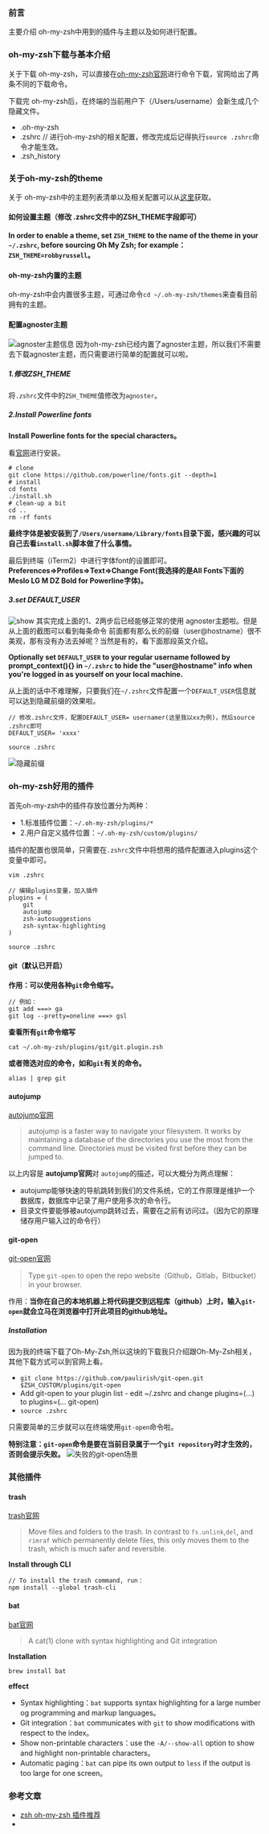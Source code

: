 ### 前言
主要介绍 oh-my-zsh中用到的插件与主题以及如何进行配置。
### oh-my-zsh下载与基本介绍
关于下载 oh-my-zsh，可以直接在[oh-my-zsh官网](https://ohmyz.sh/)进行命令下载，官网给出了两条不同的下载命令。

下载完 oh-my-zsh后，在终端的当前用户下（/Users/username）会新生成几个隐藏文件。
- .oh-my-zsh
- .zshrc   // 进行oh-my-zsh的相关配置，修改完成后记得执行`source .zshrc`命令才能生效。
- .zsh_history
### 关于oh-my-zsh的theme
关于 oh-my-zsh中的主题列表清单以及相关配置可以从[这里](https://github.com/robbyrussell/oh-my-zsh/wiki/Themes)获取。

#### 如何设置主题（修改 .zshrc文件中的ZSH_THEME字段即可）
**In order to enable a theme, set `ZSH_THEME` to the name of the theme in your `~/.zshrc`, before
sourcing Oh My Zsh; for example：`ZSH_THEME=robbyrussell`。**

#### oh-my-zsh内置的主题
oh-my-zsh中会内置很多主题，可通过命令`cd ~/.oh-my-zsh/themes`来查看目前拥有的主题。

#### 配置agnoster主题
![agnoster主题信息](https://i.loli.net/2019/04/22/5cbdab05bf327.jpg)
因为oh-my-zsh已经内置了agnoster主题，所以我们不需要去下载agnoster主题，而只需要进行简单的配置就可以啦。
##### 1.修改ZSH_THEME
将`.zshrc`文件中的`ZSH_THEME`值修改为`agnoster`。
##### 2.Install Powerline fonts
**Install Powerline fonts for the special characters。**

看[官网](https://github.com/powerline/fonts)进行安装。
```
# clone
git clone https://github.com/powerline/fonts.git --depth=1
# install
cd fonts
./install.sh
# clean-up a bit
cd ..
rm -rf fonts
```
**最终字体是被安装到了`/Users/username/Library/fonts`目录下面，感兴趣的可以自己去看`install.sh`脚本做了什么事情。**

最后到终端（iTerm2）中进行字体font的设置即可。
**Preferences=>Profiles=>Text=>Change Font(我选择的是All Fonts下面的Meslo LG M DZ Bold for Powerline字体)。**

##### 3.set DEFAULT_USER
![show](https://i.loli.net/2019/04/22/5cbdd9da54c8a.jpg)
其实完成上面的1、2两步后已经能够正常的使用 agnoster主题啦。但是从上面的截图可以看到每条命令
前面都有那么长的前缀（user@hostname）很不美观，那有没有办法去掉呢？当然是有的，看下面那段英文介绍。

**Optionally set `DEFAULT_USER` to your regular username followed by prompt_context(){} in
`~/.zshrc` to hide the "user@hostname" info when you're logged in as yourself on your local machine.**

从上面的话中不难理解，只要我们在`~/.zshrc`文件配置一个`DEFAULT_USER`信息就可以达到隐藏前缀的效果啦。
```
// 修改.zshrc文件，配置DEFAULT_USER= usernamer(这里我以xx为例)，然后source .zshrc即可
DEFAULT_USER= 'xxxx'

source .zshrc
```
![隐藏前缀](https://i.loli.net/2019/04/22/5cbddc805be49.jpg)

### oh-my-zsh好用的插件
首先oh-my-zsh中的插件存放位置分为两种：
- 1.标准插件位置：`~/.oh-my-zsh/plugins/*`
- 2.用户自定义插件位置：`~/.oh-my-zsh/custom/plugins/`

插件的配置也很简单，只需要在`.zshrc`文件中将想用的插件配置进入plugins这个变量中即可。
```
vim .zshrc

// 编辑plugins变量，加入插件
plugins = (
    git
    autojump
    zsh-autosuggestions
    zsh-syntax-highlighting
)

source .zshrc
```
#### git（默认已开启）
**作用：可以使用各种`git`命令缩写。**
```
// 例如：
git add ===> ga
git log --pretty=oneline ===> gsl
```
**查看所有`git`命令缩写**

`cat ~/.oh-my-zsh/plugins/git/git.plugin.zsh`

**或者筛选对应的命令，如和`git`有关的命令。**

`alias | grep git`

#### autojump
[autojump官网](https://github.com/wting/autojump)

> autojump is a faster way to navigate your filesystem. It works by maintaining a database of
the directories you use the most from the command line. Directories must be visited first before they can be jumped to.

以上内容是 **autojump官网**对 `autojump`的描述，可以大概分为两点理解：
- autojump能够快速的导航跳转到我们的文件系统，它的工作原理是维护一个数据库，数据库中记录了用户使用多次的命令行。
- 目录文件要能够被autojump跳转过去，需要在之前有访问过。（因为它的原理储存用户输入过的命令行）

#### git-open
[git-open官网](https://github.com/paulirish/git-open)

> Type `git-open` to open the repo website（Github，Gitlab，Bitbucket）in your browser.

作用：**当你在自己的本地机器上将代码提交到远程库（github）上时，输入`git-open`就会立马在浏览器中打开此项目的github地址。**

##### Installation
因为我的终端下载了Oh-My-Zsh,所以这块的下载我只介绍跟Oh-My-Zsh相关，其他下载方式可以到官网上看。
- `git clone https://github.com/paulirish/git-open.git $ZSH_CUSTOM/plugins/git-open`
- Add git-open to your plugin list - edit ~/.zshrc and change plugins=(...) to plugins=(... git-open)
- `source .zshrc`

只需要简单的三步就可以在终端使用`git-open`命令啦。

**特别注意：`git-open`命令是要在当前目录属于一个`git repository`时才生效的，否则会提示失败。**
![失败的git-open场景](https://i.loli.net/2019/04/24/5cc07b28b8d35.jpg)


### 其他插件
#### trash
[trash官网](https://github.com/sindresorhus/trash)
> Move files and folders to the trash. In contrast to `fs.unlink`,`del`, and `rimraf` which permanently
delete files, this only moves them to the trash, which is much safer and reversible.

**Install through CLI**
```
// To install the trash command, run：
npm install --global trash-cli
```

#### bat
[bat官网](https://github.com/sharkdp/bat)
> A cat(1) clone with syntax highlighting and Git integration

**Installation**

`brew install bat`

**effect**

- Syntax highlighting：`bat` supports syntax highlighting for a large number og programming and markup languages。
- Git integration：`bat` communicates with `git` to show modifications with respect to the index。
- Show non-printable characters：use the `-A/--show-all` option to show and highlight non-printable characters。
- Automatic paging：`bat` can pipe its own output to `less` if the output is too large for one screen。
### 参考文章
- [zsh oh-my-zsh 插件推荐](https://hufangyun.com/2017/zsh-plugin/)
- []()